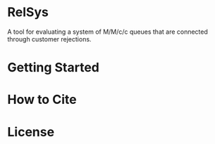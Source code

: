 # RelSys
A tool for evaluating a system of M/M/c/c queues that are connected through customer rejections.


# Getting Started



# How to Cite

# License
